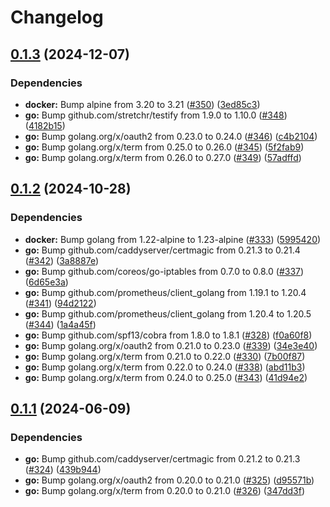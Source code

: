 # Changelog

## [0.1.3](https://github.com/hairyhenderson/github-responder/compare/v0.1.2...v0.1.3) (2024-12-07)


### Dependencies

* **docker:** Bump alpine from 3.20 to 3.21 ([#350](https://github.com/hairyhenderson/github-responder/issues/350)) ([3ed85c3](https://github.com/hairyhenderson/github-responder/commit/3ed85c3b17c88f2313bba1220a9bfdb482ffa72b))
* **go:** Bump github.com/stretchr/testify from 1.9.0 to 1.10.0 ([#348](https://github.com/hairyhenderson/github-responder/issues/348)) ([4182b15](https://github.com/hairyhenderson/github-responder/commit/4182b15910a02a36bf1ffdb553ea297d48634368))
* **go:** Bump golang.org/x/oauth2 from 0.23.0 to 0.24.0 ([#346](https://github.com/hairyhenderson/github-responder/issues/346)) ([c4b2104](https://github.com/hairyhenderson/github-responder/commit/c4b2104f8d8a8c9a036a6c020585cd7ec11a3acf))
* **go:** Bump golang.org/x/term from 0.25.0 to 0.26.0 ([#345](https://github.com/hairyhenderson/github-responder/issues/345)) ([5f2fab9](https://github.com/hairyhenderson/github-responder/commit/5f2fab97bfaee5c67fd881e555fd02ca6a9cd750))
* **go:** Bump golang.org/x/term from 0.26.0 to 0.27.0 ([#349](https://github.com/hairyhenderson/github-responder/issues/349)) ([57adffd](https://github.com/hairyhenderson/github-responder/commit/57adffdd8664e0400a54af9d0975be67577d7f1b))

## [0.1.2](https://github.com/hairyhenderson/github-responder/compare/v0.1.1...v0.1.2) (2024-10-28)


### Dependencies

* **docker:** Bump golang from 1.22-alpine to 1.23-alpine ([#333](https://github.com/hairyhenderson/github-responder/issues/333)) ([5995420](https://github.com/hairyhenderson/github-responder/commit/5995420c531f855956875bf7dc11ab2c86dbe0f6))
* **go:** Bump github.com/caddyserver/certmagic from 0.21.3 to 0.21.4 ([#342](https://github.com/hairyhenderson/github-responder/issues/342)) ([3a8887e](https://github.com/hairyhenderson/github-responder/commit/3a8887e17561d35c6a130746c10dd01c70629cf5))
* **go:** Bump github.com/coreos/go-iptables from 0.7.0 to 0.8.0 ([#337](https://github.com/hairyhenderson/github-responder/issues/337)) ([6d65e3a](https://github.com/hairyhenderson/github-responder/commit/6d65e3aa0d6e2927349cfd3f0f7d38c3f1f24994))
* **go:** Bump github.com/prometheus/client_golang from 1.19.1 to 1.20.4 ([#341](https://github.com/hairyhenderson/github-responder/issues/341)) ([94d2122](https://github.com/hairyhenderson/github-responder/commit/94d212213c68577609a843e4ef6ec2988c691539))
* **go:** Bump github.com/prometheus/client_golang from 1.20.4 to 1.20.5 ([#344](https://github.com/hairyhenderson/github-responder/issues/344)) ([1a4a45f](https://github.com/hairyhenderson/github-responder/commit/1a4a45f9d2321c0c451886d23f81c22e30df0f91))
* **go:** Bump github.com/spf13/cobra from 1.8.0 to 1.8.1 ([#328](https://github.com/hairyhenderson/github-responder/issues/328)) ([f0a60f8](https://github.com/hairyhenderson/github-responder/commit/f0a60f84fdebf3ec31fae477ac2bc7e05b0f1d2d))
* **go:** Bump golang.org/x/oauth2 from 0.21.0 to 0.23.0 ([#339](https://github.com/hairyhenderson/github-responder/issues/339)) ([34e3e40](https://github.com/hairyhenderson/github-responder/commit/34e3e40895480126660028603d11998ecbc89f0d))
* **go:** Bump golang.org/x/term from 0.21.0 to 0.22.0 ([#330](https://github.com/hairyhenderson/github-responder/issues/330)) ([7b00f87](https://github.com/hairyhenderson/github-responder/commit/7b00f874402eda64ef393f865a54c7b37c491227))
* **go:** Bump golang.org/x/term from 0.22.0 to 0.24.0 ([#338](https://github.com/hairyhenderson/github-responder/issues/338)) ([abd11b3](https://github.com/hairyhenderson/github-responder/commit/abd11b3b111bca26b490e6a3a633aac4cd6861f8))
* **go:** Bump golang.org/x/term from 0.24.0 to 0.25.0 ([#343](https://github.com/hairyhenderson/github-responder/issues/343)) ([41d94e2](https://github.com/hairyhenderson/github-responder/commit/41d94e26a797f8f709b3822fc730e6d82148e7dd))

## [0.1.1](https://github.com/hairyhenderson/github-responder/compare/v0.1.0...v0.1.1) (2024-06-09)


### Dependencies

* **go:** Bump github.com/caddyserver/certmagic from 0.21.2 to 0.21.3 ([#324](https://github.com/hairyhenderson/github-responder/issues/324)) ([439b944](https://github.com/hairyhenderson/github-responder/commit/439b9443964387aa06c72c80429f3a1b25f277e0))
* **go:** Bump golang.org/x/oauth2 from 0.20.0 to 0.21.0 ([#325](https://github.com/hairyhenderson/github-responder/issues/325)) ([d95571b](https://github.com/hairyhenderson/github-responder/commit/d95571babdf9fc965715e0673c7cbe388e8e5d2d))
* **go:** Bump golang.org/x/term from 0.20.0 to 0.21.0 ([#326](https://github.com/hairyhenderson/github-responder/issues/326)) ([347dd3f](https://github.com/hairyhenderson/github-responder/commit/347dd3f408f94226fb087290d95aa6dd00ef7a1f))
